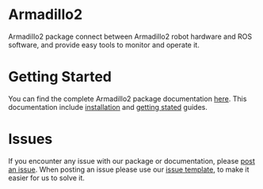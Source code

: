 # Armadillo2

Armadillo2 package connect between Armadillo2 robot hardware and ROS software, and provide easy tools to monitor and operate it.

# Getting Started

You can find the complete Armadillo2 package documentation [here](http://wiki.ros.org/armadillo2). This documentation include [installation](http://wiki.ros.org/armadillo2/Tutorials/Installation) and [getting stated](http://wiki.ros.org/armadillo2/Tutorials/Robot%20bring-up%20and%20basic%20usage) guides.

# Issues

If you encounter any issue with our package or documentation, please [post an issue](https://github.com/robotican/armadillo2/issues). When posting an issue please use our [issue template](issue_template.md), to make it easier for us to solve it.
